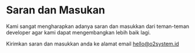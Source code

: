 # Saran dan Masukan

Kami sangat mengharapkan adanya saran dan masukkan dari teman-teman developer agar kami dapat mengembangkan lebih baik lagi.

Kirimkan saran dan masukkan anda ke alamat email <hello@o2system.id>